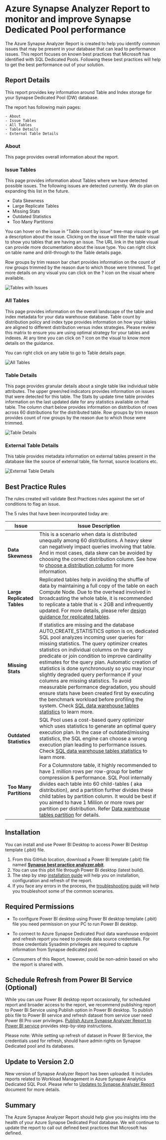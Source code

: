 # Azure Synapse Analyzer Report to monitor and improve Synapse Dedicated Pool performance

The Azure Synapse Analyzer Report is created to help you identify common issues that may be present in your database that can lead to performance issues. This report focuses on known best practices that Microsoft has identified with SQL Dedicated Pools. Following these best practices will help to get the best performance out of your solution.

## Report Details

This report provides key information around Table and Index storage for your Synapse Dedicated Pool (DW) database. 

The report has following main pages:

	- About
	- Issue Tables
	- All Tables
	- Table Details
	- External Table Details

### About

This page provides overall information about the report. 

### Issue Tables

This page provides information about Tables where we have detected possible issues. The following issues are detected currently. We do plan on expanding this list in the future.
- Data Skewness
- Large Replicate Tables
- Missing Stats
- Outdated Statistics
- Too Many Partitions

You can hover on the issue in "Table count by issue" tree-map visual to get a description about the issue. Clicking on the issue will filter the table visual to show you tables that are having an issue. The URL link in the table visual can provide more documentation about the issue type. You can right click on table name and drill-through to the Table details page.

Row groups by trim reason bar chart provides information on the count of row groups trimmed by the reason due to which those were trimmed. To get more details on any visual you can click on the ? icon on the visual where available.

![Tables with Issues](./img/Tables-with-Issues.png "Tables with Issues")

### All Tables

This page provides information on the overall landscape of the table and index metadata for your data warehouse database. Table count by distribution policy and index type provides information on how your tables are aligned to different distribution versus index strategies. Please review this matrix to ensure you are using optimal strategy for your tables and indexes. At any time you can click on ? icon on the visual to know more details on the guidance.

You can right click on any table to go to Table details page.

![All Tables](./img/All-Tables.png "All Tables")

### Table Details

This page provides granular details about a single table like individual table attributes. The upper green/red indicators provides information on issues that were detected for this table. The Stats by update time table provides information on the last updated date for any statistics available on that table. The column chart below provides information on distribution of rows across 60 distributions for the distributed table. Row groups by trim reason provides count of row groups by the reason due to which those were trimmed.

![Table Details](./img/Table-Details.png "Table Details")

### External Table Details

This table provides metadata information on external tables present in the database like the source of external table, file format, source locations etc.

![External Table Details](./img/External-Table-Details.png "External Table Details")

## Best Practice Rules

The rules created will validate Best Practices rules against the set of conditions to flag an issue.

The 5 rules that have been incorporated today are:

| Issue  | Issue Description  |
| ------------ | ------------ |
| **Data Skewness**  | This is a scenario when data is distributed unequally among 60 distributions. A heavy skew can negatively impact queries involving that table. And in most cases, data skew can be avoided by choosing the correct distribution column. See how to [choose a distribution column](https://docs.microsoft.com/azure/synapse-analytics/sql-data-warehouse/sql-data-warehouse-tables-distribute#choose-a-distribution-column "choose a distribution column") for more information.  |
| **Large Replicated Tables**  | Replicated tables help in avoiding the shuffle of data by maintaining a full copy of the table on each Compute Node. Due to the overhead involved in broadcasting the whole table, it is recommended to replicate a table that is < 2GB and infrequently updated. For more details, please refer [design guidance for replicated tables](https://docs.microsoft.com/azure/synapse-analytics/sql-data-warehouse/design-guidance-for-replicated-tables "design guidance for replicated tables").  |
| **Missing Stats**  | If statistics are missing and the database AUTO_CREATE_STATISTICS option is on, dedicated SQL pool analyzes incoming user queries for missing statistics. The query optimizer creates statistics on individual columns on the query predicate or join condition to improve cardinality estimates for the query plan. Automatic creation of statistics is done synchronously so you may incur slightly degraded query performance if your columns are missing statistics. To avoid measurable performance degradation, you should ensure stats have been created first by executing the benchmark workload before profiling the system. Check [SQL data warehouse tables statistics](https://docs.microsoft.com/azure/synapse-analytics/sql-data-warehouse/sql-data-warehouse-tables-statistics "SQL data warehouse tables statistics") to learn more.  |
| **Outdated Statistics**  | SQL Pool uses a cost-based query optimizer which uses statistics to generate an optimal query execution plan. In the case of outdated/missing statistics, the SQL engine can choose a wrong execution plan leading to performance issues. Check [SQL data warehouse tables statistics](https://docs.microsoft.com/azure/synapse-analytics/sql-data-warehouse/sql-data-warehouse-tables-statistics "SQL data warehouse tables statistics") to learn more.  |
| **Too Many Partitions**  | For a Columnstore table, it highly recommended to have 1 million rows per row-group for better compression & performance. SQL Pool internally divides each table into 60 child-tables ( aka distribution), and a partition further divides these child tables by partition column. It would be best if you aimed to have 1 Million or more rows per partition per distribution. Refer [Data warehouse tables partition](https://docs.microsoft.com/azure/synapse-analytics/sql-data-warehouse/sql-data-warehouse-tables-partition "Data warehouse tables partition") for details.  |


## Installation 

You can install and use Power BI Desktop to access Power BI Desktop template (.pbit) file.

1. From this GitHub location, download a Power BI template (.pbit) file named [**Synapse best practice analyzer.pbit**](./Synapse%20best%20practice%20analyzer.pbit "Synapse best practice analyzer.pbit"). 
2. You can use this pbit file through Power BI desktop (latest build). 
3. The step by step [installation guide](./InstallationGuide.md "InstallationGuide.md") will help you on installation, configuration and refresh of the report. 
4. If you face any errors in the process, the [troubleshooting guide](./TroubleshootingGuide.md "troubleshootingGuide.md") will help you troubleshoot some of the common scenarios.

## Required Permissions

- To configure Power BI desktop using Power BI desktop template (.pbit) file you need permission on your PC to run Power BI desktop.

- To connect to Azure Synapse Dedicated Pool data warehouse endpoint and refresh report you need to provide data source credentials. For those credentials Sysadmin privileges are required to capture information from Synapse dedicated pool. 

- Consumers of this Report, however, could be non-admin based on who the report is shared with. 

## Schedule Refresh from Power BI Service (Optional)

While you can use Power BI desktop report occasionally, for scheduled report and broader access to the report, we recommend publishing report to Power BI Service using Publish option in Power BI desktop. To publish pbix file to Power BI service and refresh dataset from service user need Power BI Pro user privileges. [Publish Azure Synapse Analyzer Report to Power BI service](./PublishToPowerBIService.md "PublishToPowerBIService.md") provides step-by-step instructions.

Please note: While setting up refresh of dataset in Power BI Service, the credentials used for refresh, should have admin rights on Synapse Dedicated pool and its databases.

## Update to Version 2.0

New version of Synapse Analyzer Report has been uploaded. It includes reports related to Workload Management in Azure Synapse Analytics Dedicated SQL Pool. Please refer to [Updates to Synapse Analyzer Report](./UpdatestoSynapseAnalyzerReport.md "UpdatestoSynapseAnalyzerReport.md") document for more details. 

## Summary 

The Azure Synapse Analyzer Report should help give you insights into the health of your Azure Synapse Dedicated Pool database. We will continue to update the report to call out defined best practices that Microsoft has defined. 

